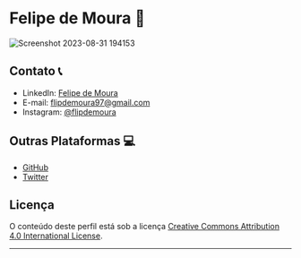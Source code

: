 # Felipe de Moura   📼 

![Screenshot 2023-08-31 194153](https://github.com/sh9bba/sh9bba/assets/141193377/749e26e2-2251-4575-9206-35c1b3173ff2)


## Contato 📞

- LinkedIn: [Felipe de Moura](https://linkedin.com/in/felipe-de-moura-b74a31286)
- E-mail: flipdemoura97@gmail.com
- Instagram: [@flipdemoura](https://instagram.com/flipdemoura)

## Outras Plataformas 💻

- [GitHub](https://github.com/sh9bba)
- [Twitter](https://twitter.com/flpdemoura)

## Licença

O conteúdo deste perfil está sob a licença [Creative Commons Attribution 4.0 International License](https://creativecommons.org/licenses/by/4.0/).

---
